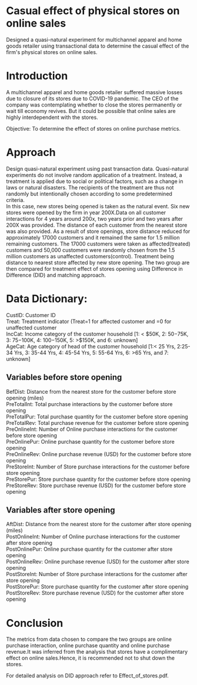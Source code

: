 # Casual effect of physical stores on online sales     
Designed a quasi-natural experiment for multichannel apparel and home goods retailer using transactional data to determine the casual effect of the firm's physical stores on online sales.    

# Introduction    
A multichannel apparel and home goods retailer suffered massive losses due to closure of its stores due to COVID-19 pandemic. The CEO of the company was contemplating whether to close the stores permanently or wait till economy revives. But it could be possible that online sales are highly interdependent with the stores.     

Objective: To determine the effect of stores on online purchase metrics.    

# Approach
Design quasi-natural experiment using past transaction data. Quasi-natural experiments do not involve random application of a treatment. Instead, a treatment is applied due to social or political factors, such as a change in laws or natural disasters. The recipients of the treatment are thus not randomly but intentionally chosen according to some predetermined criteria.   
In this case, new stores being opened is taken as the natural event. Six new stores were opened by the firm in year 200X.Data on all customer interactions for 4 years around 200x, two years prior and two years after 200X was provided. The distance of each customer from the nearest store was also provided. As a result of store openings, store distance reduced for approximately 17000 customers and it remained the same for 1.5 million remaining customers. The 17000 customers were taken as affected(treated) customers and 50,000 customers were randomly chosen from the 1.5 million customers as unaffected customers(control). Treatment being distance to nearest store affected by new store opening. The two group are then compared for treatment effect of stores opening using Difference in Difference (DID) and matching approach.    

# Data Dictionary:    
CustID:	Customer ID    
Treat:	Treatment indicator (Treat=1 for affected customer and =0 for unaffected customer     
IncCat:	Income category of the customer household [1: < $50K, 2: $50-$75K, 3: $75-$100K, 4: $100-$150K, 5: >$150K, and 6: unknown]     
AgeCat:	Age category of head of the customer household [1:< 25 Yrs, 2:25-34 Yrs, 3: 35-44 Yrs, 4: 45-54 Yrs, 5: 55-64 Yrs, 6: >65 Yrs, and 7: unknown]     
## Variables before store opening    
BefDist:	Distance from the nearest store for the customer before store opening (miles)    
PreTotalInt:	Total purchase interactions by the customer before store opening    
PreTotalPur:	Total purchase quantity for the customer before store opening     
PreTotalRev:	Total purchase revenue for the customer before store opening      
PreOnlineInt:	Number of Online purchase interactions for the customer before store opening     
PreOnlinePur:	Online purchase quantity for the customer before store opening      
PreOnlineRev:	Online purchase revenue (USD) for the customer before store opening    
PreStoreInt:	Number of Store purchase interactions for the customer before store opening    
PreStorePur:	Store purchase quantity for the customer before store opening    
PreStoreRev:	Store purchase revenue (USD) for the customer before store opening     
## Variables after store opening      
AftDist:	Distance from the nearest store for the customer after store opening (miles)     
PostOnlineInt:	Number of Online purchase interactions for the customer after store opening    
PostOnlinePur:	Online purchase quantity for the customer after store opening    
PostOnlineRev:	Online purchase revenue (USD) for the customer after store opening    
PostStoreInt:	Number of Store purchase interactions for the customer after store opening          
PostStorePur:	Store purchase quantity for the customer after store opening       
PostStoreRev:	Store purchase revenue (USD) for the customer after store opening    

# Conclusion
The metrics from data chosen to compare the two groups are online purchase interaction, online purchase quantity and online purchase revenue.It was inferred from the analysis that stores have a complimentary effect on online sales.Hence, it is recommended not to shut down the stores.     

For detailed analysis on DID approach refer to Effect_of_stores.pdf.    






